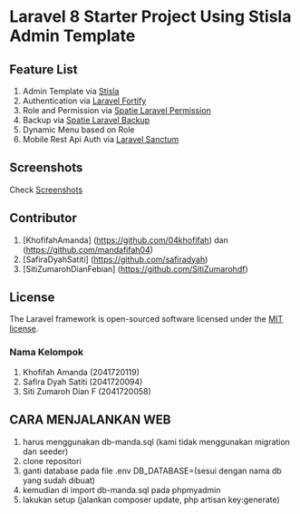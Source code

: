 # Laravel 8 Starter Project Using Stisla Admin Template

## Feature List
1. Admin Template via [Stisla](https://github.com/stisla/stisla)
2. Authentication via [Laravel Fortify](https://github.com/laravel/fortify)
3. Role and Permission via [Spatie Laravel Permission](https://github.com/spatie/laravel-permission)
4. Backup via [Spatie Laravel Backup](https://github.com/spatie/laravel-backup)
5. Dynamic Menu based on Role
6. Mobile Rest Api Auth via [Laravel Sanctum](https://github.com/laravel/sanctum)

## Screenshots
Check [Screenshots](screenshots/screenshots.md)

## Contributor

1. [KhofifahAmanda]  (https://github.com/04khofifah) dan (https://github.com/mandafifah04)
2. [SafiraDyahSatiti] (https://github.com/safiradyah)
3. [SitiZumarohDianFebian] (https://github.com/SitiZumarohdf)


## License

The Laravel framework is open-sourced software licensed under the [MIT license](https://opensource.org/licenses/MIT).

### Nama Kelompok
1. Khofifah Amanda (2041720119)
2. Safira Dyah Satiti (2041720094)
3. Siti Zumaroh Dian F (2041720058)

## CARA MENJALANKAN WEB 
1. harus menggunakan db-manda.sql (kami tidak menggunakan migration dan seeder)
2. clone repositori 
3. ganti database pada file .env DB_DATABASE=(sesui dengan nama db yang sudah dibuat)
4. kemudian di import db-manda.sql pada phpmyadmin 
5. lakukan setup (jalankan composer update, php artisan key:generate)



